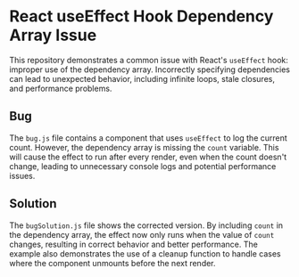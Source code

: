 # React useEffect Hook Dependency Array Issue

This repository demonstrates a common issue with React's `useEffect` hook: improper use of the dependency array.  Incorrectly specifying dependencies can lead to unexpected behavior, including infinite loops, stale closures, and performance problems.

## Bug

The `bug.js` file contains a component that uses `useEffect` to log the current count.  However, the dependency array is missing the `count` variable. This will cause the effect to run after every render, even when the count doesn't change, leading to unnecessary console logs and potential performance issues. 

## Solution

The `bugSolution.js` file shows the corrected version. By including `count` in the dependency array, the effect now only runs when the value of `count` changes, resulting in correct behavior and better performance.  The example also demonstrates the use of a cleanup function to handle cases where the component unmounts before the next render.